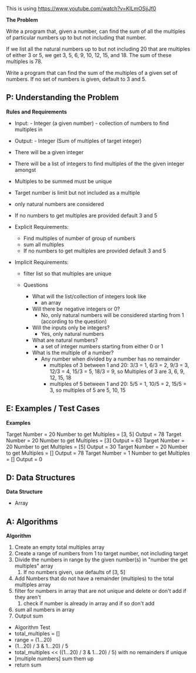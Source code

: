 This is using https://www.youtube.com/watch?v=KILmOSjjJf0

**The Problem**

Write a program that, given a number, can find the sum of all the multiples of particular numbers up to but not including that number.

If we list all the natural numbers up to but not including 20 that are multiples of either 3 or 5, we get 3, 5, 6, 9, 10, 12, 15, and 18. The sum of these multiples is 78.

Write a program that can find the sum of the multiples of a given set of numbers. If no set of numbers is given, default to 3 and 5.

## P: Understanding the Problem
**Rules and Requirements**

- Input:  - Integer (a given number)
          - collection of numbers to find multiples in
- Output: - Integer (Sum of multiples of target integer) 
- There will be a given integer
- There will be a list of integers to find multiples of the the given integer amongst
- Multiples to be summed must be unique
- Target number is limit but not included as a multiple
- only natural numbers are considered
- If no numbers to get multiples are provided default 3 and 5

- Explicit Requirements:
  - Find multiples of number of group of numbers
  - sum all multiples
  - If no numbers to get multiples are provided default 3 and 5

- Implicit Requirements:
  - filter list so that multiples are unique

  - Questions
    - What will the list/collection of integers look like
      - an array
    - Will there be negative integers or 0?
      - No, only natural numbers will be considered starting from 1 (according to the question)
    - Will the inputs only be integers?
      - Yes, only natural numbers
    - What are natural numbers?
      - a set of integer numbers starting from either 0 or 1
    - What is the multiple of a number?
      - Any number when divided by a number has no remainder
        - multiples of 3 between 1 and 20: 3/3 = 1, 6/3 = 2, 9/3 = 3, 12/3 = 4, 15/3 = 5, 18/3 = 9, so Multiples of 3 are 3, 6, 9, 12, 15, 18
        - multiples of 5 between 1 and 20: 5/5 = 1, 10/5 = 2, 15/5 = 3, so multiples of 5 are 5, 10, 15

## E: Examples / Test Cases
**Examples**

Target Number = 20   Number to get Multiples = [3, 5]   Output = 78
Target Number = 20   Number to get Multiples = [3]      Output = 63
Target Number = 20   Number to get Multiples = [5]      Output = 30
Target Number = 20   Number to get Multiples = []       Output = 78
Target Number = 1    Number to get Multiples = []       Output = 0

## D: Data Structures
**Data Structure**

- Array

## A: Algorithms
**Algorithm**
1. Create an empty total multiples array
2. Create a range of numbers from 1 to target number, not including target
3. Divide the numbers in range by the given number(s) in "number the get multiples" array
   1. If no numbers given, use defaults of [3, 5]
4. Add Numbers that do not have a remainder (multiples) to the total multiples array
5. filter for numbers in array that are not unique and delete or don't add if they aren't
   1. check if number is already in array and if so don't add
6. sum all numbers in array
7. Output sum

- Algorithm Test
- total_multiples = []
- range = (1...20)
- (1...20) / 3 & 1...20) / 5
- total_multiples << ((1...20) / 3 & 1...20) / 5) with no remainders if unique
- [multiple numbers] sum them up
- return sum
